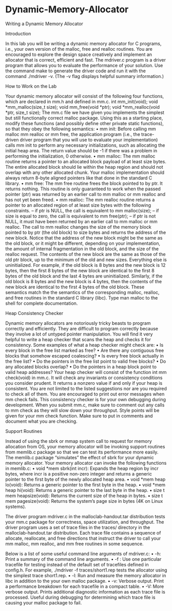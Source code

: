 # Dynamic-Memory-Allocator
Writing a Dynamic Memory Allocator

Introduction

In this lab you will be writing a dynamic memory allocator for C programs, i.e., your own version of
the malloc, free and realloc routines. You are encouraged to explore the design space creatively
and implement an allocator that is correct, efficient and fast.
The mdriver.c program is a driver
program that allows you to evaluate the performance of your solution. Use the command make
to generate the driver code and run it with the command ./mdriver -v. (The -v flag displays
helpful summary information.)

How to Work on the Lab

Your dynamic memory allocator will consist of the following four functions, which are declared in
mm.h and defined in mm.c.
int mm_init(void);
void *mm_malloc(size_t size);
void mm_free(void *ptr);
void *mm_realloc(void *ptr, size_t size);
The mm.c file we have given you implements the simplest but still functionally correct malloc
package. Using this as a starting place, modify these functions (and possibly define other private
static functions), so that they obey the following semantics:
• mm init: Before calling mm malloc mm realloc or mm free, the application program (i.e., the
trace-driven driver program that you will use to evaluate your implementation) calls mm init
to perform any necessary initializations, such as allocating the initial heap area. The return
value should be -1 if there was a problem in performing the initialization, 0 otherwise.
• mm malloc: The mm malloc routine returns a pointer to an allocated block payload of at
least size bytes. The entire allocated block should lie within the heap region and should not
overlap with any other allocated chunk. Your malloc implementation should always return
8-byte aligned pointers like that done in the standard C library.
• mm free: The mm free routine frees the block pointed to by ptr. It returns nothing. This
routine is only guaranteed to work when the passed pointer (ptr) was returned by an earlier
call to mm malloc or mm realloc and has not yet been freed.
• mm realloc: The mm realloc routine returns a pointer to an allocated region of at least
size bytes with the following constraints.
– if ptr is NULL, the call is equivalent to mm malloc(size);
– if size is equal to zero, the call is equivalent to mm free(ptr);
– if ptr is not NULL, it must have been returned by an earlier call to mm malloc or
mm realloc. The call to mm realloc changes the size of the memory block pointed to
by ptr (the old block) to size bytes and returns the address of the new block. Notice
that the address of the new block might be the same as the old block, or it might be
different, depending on your implementation, the amount of internal fragmentation in
the old block, and the size of the realloc request.
The contents of the new block are the same as those of the old ptr block, up to the
minimum of the old and new sizes. Everything else is uninitialized. For example, if the
old block is 8 bytes and the new block is 12 bytes, then the first 8 bytes of the new block
are identical to the first 8 bytes of the old block and the last 4 bytes are uninitialized.
Similarly, if the old block is 8 bytes and the new block is 4 bytes, then the contents of
the new block are identical to the first 4 bytes of the old block.
These semantics match the the semantics of the corresponding malloc, realloc, and free routines
in the standard C library (libc). Type man malloc to the shell for complete documentation.

Heap Consistency Checker

Dynamic memory allocators are notoriously tricky beasts to program correctly and efficiently. They
are difficult to program correctly because they involve a lot of untyped pointer manipulation. You
will find it very helpful to write a heap checker that scans the heap and checks it for consistency.
Some examples of what a heap checker might check are:
• Is every block in the free list marked as free?
• Are there any contiguous free blocks that somehow escaped coalescing?
• Is every free block actually in the free list?
• Do the pointers in the free list point to valid free blocks?
• Do any allocated blocks overlap?
• Do the pointers in a heap block point to valid heap addresses?
Your heap checker will consist of the function int mm check(void) in mm.c. It will check any
invariants or consistency conditions you consider prudent. It returns a nonzero value if and only if
your heap is consistent. You are not limited to the listed suggestions nor are you required to check
all of them. You are encouraged to print out error messages when mm check fails.
This consistency checker is for your own debugging during development. When you submit mm.c,
make sure to comment out any calls to mm check as they will slow down your throughput. Style
points will be given for your mm check function. Make sure to put in comments and document
what you are checking.

Support Routines

Instead of using the sbrk or mmap system call to request for memory allocation from OS, your
memory allocator will be invoking support routines from memlib.c package so that we can test its
performance more easily. The memlib.c package “simulates” the effect of sbrk for your dynamic
memory allocator.
Your memory allocator can invoke the following functions in memlib.c:
• void *mem sbrk(int incr): Expands the heap region by incr bytes, where incr is a positive
non-zero integer and returns a generic pointer to the first byte of the newly allocated
heap area.
• void *mem heap lo(void): Returns a generic pointer to the first byte in the heap.
• void *mem heap hi(void): Returns a generic pointer to the last byte in the heap.
• size t mem heapsize(void): Returns the current size of the heap in bytes.
• size t mem pagesize(void): Returns the system’s page size in bytes (4K on Linux systems).

The driver program mdriver.c in the malloclab-handout.tar distribution tests your mm.c package
for correctness, space utilization, and throughput. The driver program uses a set of trace files
in the traces/ directory in the malloclab-handout.tar distribution. Each trace file contains a
sequence of allocate, reallocate, and free directions that instruct the driver to call your mm malloc,
mm realloc, and mm free routines in some sequence.

Below is a list of some useful command line arguments of mdriver.c:
• -h: Print a summary of the command line arguments.
• -f <tracefile>: Use one particular tracefile for testing instead of the default set of
tracefiles defined in config.h. For example, ./mdriver -f traces/short1.rep tests the
allocator using the simplest trace short1.rep.
• -l: Run and measure the memory allocator in libc in addition to the your own malloc
package.
• -v: Verbose output. Print a performance breakdown for each tracefile in a compact table.
• -V: More verbose output. Prints additional diagnostic information as each trace file is processed.
Useful during debugging for determining which trace file is causing your malloc
package to fail.
